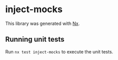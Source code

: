 # inject-mocks

This library was generated with [Nx](https://nx.dev).

## Running unit tests

Run `nx test inject-mocks` to execute the unit tests.

